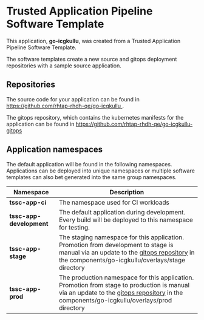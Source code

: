 # Trusted Application Pipeline Software Template

This application, **go-icgkullu**, was created from a Trusted Application Pipeline Software Template.

The software templates create a new source and gitops deployment repositories with a sample source application. 

## Repositories

The source code for your application can be found in [https://github.com/rhtap-rhdh-qe/go-icgkullu ](https://github.com/rhtap-rhdh-qe/go-icgkullu ).
 
The gitops repository, which contains the kubernetes manifests for the application can be found in 
[https://github.com/rhtap-rhdh-qe/go-icgkullu-gitops ](https://github.com/rhtap-rhdh-qe/go-icgkullu-gitops ) 

## Application namespaces 

The default application will be found in the following namespaces. Applications can be deployed into unique namespaces or multiple software templates can also bet generated into the same group namespaces.  

|  Namespace   |  Description   |  
| -------- | -------- |
| **tssc-app-ci** | The namespace used for CI workloads |
| **tssc-app-development** | The default application during development. Every build will be deployed to this namespace for testing. |
| **tssc-app-stage** | The staging namespace for this application. Promotion from development to stage is manual via an update to the [gitops repository](https://github.com/rhtap-rhdh-qe/go-icgkullu-gitops ) in the components/go-icgkullu/overlays/stage directory |
| **tssc-app-prod** | The production namespace for this application. Promotion from stage to production is manual via an update to the [gitops repository](https://github.com/rhtap-rhdh-qe/go-icgkullu-gitops ) in the components/go-icgkullu/overlays/prod directory |